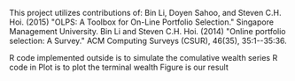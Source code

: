This project  utilizes contributions of:
Bin Li, Doyen Sahoo, and Steven C.H. Hoi. (2015) "OLPS: A Toolbox for On-Line Portfolio Selection." Singapore Management University.
Bin Li and Steven C.H. Hoi. (2014) "Online portfolio selection: A Survey." ACM Computing Surveys (CSUR), 46(35), 35:1--35:36.

R code implemented outside is to simulate the comulative wealth series
R code in Plot is to plot the terminal wealth
Figure is our result